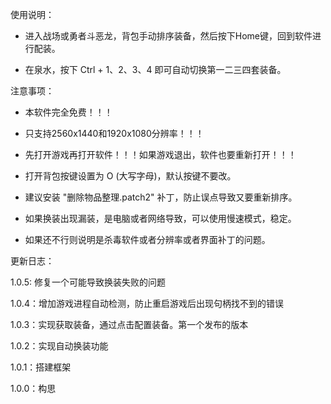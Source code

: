 使用说明：

- 进入战场或勇者斗恶龙，背包手动排序装备，然后按下Home键，回到软件进行配装。

- 在泉水，按下 Ctrl + 1、2、3、4 即可自动切换第一二三四套装备。

注意事项：

- 本软件完全免费！！！

- 只支持2560x1440和1920x1080分辨率！！！

- 先打开游戏再打开软件！！！如果游戏退出，软件也要重新打开！！！

- 打开背包按键设置为 O (大写字母)，默认按键不要改。

- 建议安装 "删除物品整理.patch2" 补丁，防止误点导致又要重新排序。

- 如果换装出现漏装，是电脑或者网络导致，可以使用慢速模式，稳定。

- 如果还不行则说明是杀毒软件或者分辨率或者界面补丁的问题。

更新日志：

1.0.5: 修复一个可能导致换装失败的问题

1.0.4：增加游戏进程自动检测，防止重启游戏后出现句柄找不到的错误

1.0.3：实现获取装备，通过点击配置装备。第一个发布的版本

1.0.2：实现自动换装功能

1.0.1：搭建框架

1.0.0：构思